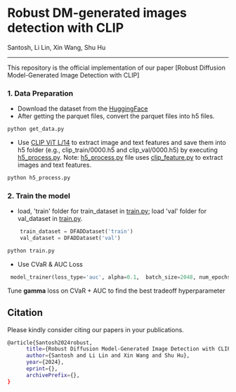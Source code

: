 # Robust DM-generated images detection with CLIP
Santosh, Li Lin, Xin Wang, Shu Hu
_________________
This repository is the official implementation of our paper [Robust Diffusion Model-Generated Image Detection with CLIP]

### 1. Data Preparation
* Download the dataset from the [HuggingFace](https://huggingface.co/datasets/elsaEU/ELSA_D3)
* After getting the parquet files, convert the parquet files into h5 files.
```python
python get_data.py
```
* Use [CLIP ViT L/14](https://github.com/openai/CLIP) to extract image and text features and save them into h5 folder (e.g., clip_train/0000.h5 and clip_val/0000.h5) by executing [h5_process.py](./h5_process.py).
Note: [h5_process.py](./h5_process.py) file uses [clip_feature.py](./clip_feature.py) to extract images and text features.
```python
python h5_process.py
```

### 2. Train the model 
* load, 'train' folder for train_dataset in [train.py](./train.py); load 'val' folder for val_dataset in [train.py](./train.py).

```python
    train_dataset = DFADDataset('train')
    val_dataset = DFADDataset('val')
```

```python
python train.py
```

* Use CVaR & AUC Loss

```python
 model_trainer(loss_type='auc', alpha=0.1,  batch_size=2048, num_epochs=32)
```
Tune **gamma** loss on CVaR + AUC to find the best tradeoff hyperparameter

## Citation
Please kindly consider citing our papers in your publications. 
```bash
@article{Santosh2024robust,
      title={Robust Diffusion Model-Generated Image Detection with CLIP}, 
      author={Santosh and Li Lin and Xin Wang and Shu Hu},
      year={2024},
      eprint={},
      archivePrefix={},
}
```
  